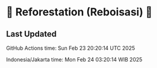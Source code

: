 
# 🌳 Reforestation (Reboisasi) 🌲

## Last Updated

GitHub Actions time: Sun Feb 23 20:20:14 UTC 2025

Indonesia/Jakarta time: Mon Feb 24 03:20:14 WIB 2025
